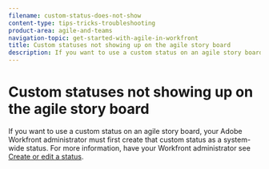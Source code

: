 ```yaml
---
filename: custom-status-does-not-show
content-type: tips-tricks-troubleshooting
product-area: agile-and-teams
navigation-topic: get-started-with-agile-in-workfront
title: Custom statuses not showing up on the agile story board
description: If you want to use a custom status on an agile story board, your Adobe Workfront administrator must first create that custom status as a system-wide status. For more information, have your Workfront administrator see Create or edit a status.
---
```


# Custom statuses not showing up on the agile story board

If you want to use a custom status on an agile&nbsp;story board, your Adobe Workfront administrator must first create that custom status as a system-wide status. For more information, have your Workfront administrator see [Create or edit a status](../../administration-and-setup/customize-workfront/creating-custom-status-and-priority-labels/create-or-edit-a-status.md).
